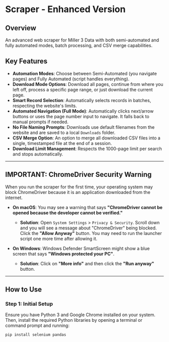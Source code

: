 # Scraper - Enhanced Version

## Overview
An advanced web scraper for Miller 3 Data with both semi-automated and fully automated modes, batch processing, and CSV merge capabilities.

## Key Features
* **Automation Modes**: Choose between Semi-Automated (you navigate pages) and Fully Automated (script handles everything).
* **Download Mode Options**: Download all pages, continue from where you left off, process a specific page range, or just download the current page.
* **Smart Record Selection**: Automatically selects records in batches, respecting the website's limits.
* **Automated Navigation (Full Mode)**: Automatically clicks next/arrow buttons or uses the page number input to navigate. It falls back to manual prompts if needed.
* **No File Naming Prompts**: Downloads use default filenames from the website and are saved to a local `Downloads` folder.
* **CSV Merge Option**: An option to merge all downloaded CSV files into a single, timestamped file at the end of a session.
* **Download Limit Management**: Respects the 1000-page limit per search and stops automatically.

---

## IMPORTANT: ChromeDriver Security Warning
When you run the scraper for the first time, your operating system may block ChromeDriver because it is an application downloaded from the internet.

* **On macOS**: You may see a warning that says **"ChromeDriver cannot be opened because the developer cannot be verified."**
    * **Solution**: Open `System Settings` > `Privacy & Security`. Scroll down and you will see a message about "ChromeDriver" being blocked. Click the **"Allow Anyway"** button. You may need to run the launcher script one more time after allowing it.

* **On Windows**: Windows Defender SmartScreen might show a blue screen that says **"Windows protected your PC"**.
    * **Solution**: Click on **"More info"** and then click the **"Run anyway"** button.

---

## How to Use

### Step 1: Initial Setup
Ensure you have Python 3 and Google Chrome installed on your system. Then, install the required Python libraries by opening a terminal or command prompt and running:
```bash
pip install selenium pandas
